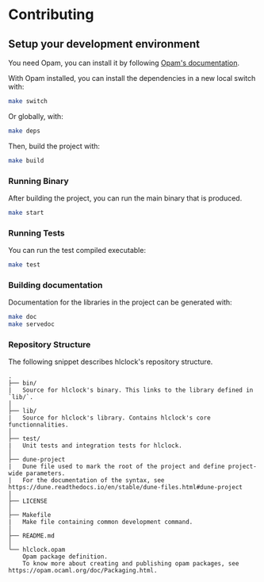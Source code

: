 # Contributing

## Setup your development environment

You need Opam, you can install it by following [Opam's documentation](https://opam.ocaml.org/doc/Install.html).

With Opam installed, you can install the dependencies in a new local switch with:

```bash
make switch
```

Or globally, with:

```bash
make deps
```

Then, build the project with:

```bash
make build
```

### Running Binary

After building the project, you can run the main binary that is produced.

```bash
make start
```

### Running Tests

You can run the test compiled executable:

```bash
make test
```

### Building documentation

Documentation for the libraries in the project can be generated with:

```bash
make doc
make servedoc
```

### Repository Structure

The following snippet describes hlclock's repository structure.

```text
.
├── bin/
|   Source for hlclock's binary. This links to the library defined in `lib/`.
│
├── lib/
|   Source for hlclock's library. Contains hlclock's core functionnalities.
│
├── test/
|   Unit tests and integration tests for hlclock.
│
├── dune-project
|   Dune file used to mark the root of the project and define project-wide parameters.
|   For the documentation of the syntax, see https://dune.readthedocs.io/en/stable/dune-files.html#dune-project
│
├── LICENSE
│
├── Makefile
|   Make file containing common development command.
│
├── README.md
│
└── hlclock.opam
    Opam package definition.
    To know more about creating and publishing opam packages, see https://opam.ocaml.org/doc/Packaging.html.
```
